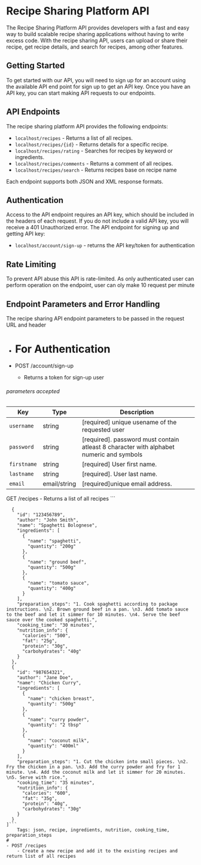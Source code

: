 # Recipe Sharing Platform API

The Recipe Sharing Platform API provides developers with a fast and easy way to build scalable recipe sharing applications without having to write excess code. With the recipe sharing API, users can upload or share their recipe, get recipe details, and search for recipes, among other features.

## Getting Started

To get started with our API, you will need to sign up for an account using the available API end point for sign up to get an API key. Once you have an API key, you can start making API requests to our endpoints.

## API Endpoints

The recipe sharing platform API provides the following endpoints:

- `localhost/recipes` - Returns a list of all recipes.
- `localhost/recipes/{id}` - Returns details for a specific recipe.
- `localhost/recipes/rating` - Searches for recipes by keyword or ingredients.
- `localhost/recipes/comments` - Returns a comment of all recipes.
- `localhost/recipes/search` - Returns recipes base on recipe name

Each endpoint supports both JSON and XML response formats.

## Authentication

Access to the API endpoint requires an API key, which should be included in the headers of each request. If you do not include a valid API key, you will receive a 401 Unauthorized error. The API endpoint for signing up and getting API key:

- `localhost/account/sign-up` - returns the API key/token for authentication

## Rate Limiting
 To prevent API abuse this API is rate-limited. As only authenticated user can perform operation on the endpoint, user can oly make
 10 request per minute


## Endpoint Parameters and Error Handling
The recipe sharing API endpoint parameters to be passed in the request URL and header

- #  For Authentication

- POST /account/sign-up
    - Returns a token for sign-up user
###### parameters accepted
| Key | Type | Description |
| --- | ---- | ----------- |
| `username` | string | [required] unique usename of the requested user|
| `password` | string | [required]. password must contain atleast 8 character with alphabet numeric and symbols|
| `firstname` | string | [required] User first name. |
| `lastname` | string | [required]. User last name. |
| `email` | email/string | [required]unique email address. |


 GET /recipes
    - Returns a list of all recipes ```
    
```[
  {
    "id": "123456789",
    "author": "John Smith",
    "name": "Spaghetti Bolognese",
    "ingredients": [
      {
        "name": "spaghetti",
        "quantity": "200g"
      },
      {
        "name": "ground beef",
        "quantity": "500g"
      },
      {
        "name": "tomato sauce",
        "quantity": "400g"
      }
    ],
    "preparation_steps": "1. Cook spaghetti according to package instructions. \n2. Brown ground beef in a pan. \n3. Add tomato sauce to the beef and let it simmer for 10 minutes. \n4. Serve the beef sauce over the cooked spaghetti.",
    "cooking_time": "30 minutes",
    "nutrition_info": {
      "calories": "500",
      "fat": "25g",
      "protein": "30g",
      "carbohydrates": "40g"
    }
  },
  {
    "id": "987654321",
    "author": "Jane Doe",
    "name": "Chicken Curry",
    "ingredients": [
      {
        "name": "chicken breast",
        "quantity": "500g"
      },
      {
        "name": "curry powder",
        "quantity": "2 tbsp"
      },
      {
        "name": "coconut milk",
        "quantity": "400ml"
      }
    ],
    "preparation_steps": "1. Cut the chicken into small pieces. \n2. Fry the chicken in a pan. \n3. Add the curry powder and fry for 1 minute. \n4. Add the coconut milk and let it simmer for 20 minutes. \n5. Serve with rice.",
    "cooking_time": "35 minutes",
    "nutrition_info": {
      "calories": "600",
      "fat": "35g",
      "protein": "40g",
      "carbohydrates": "30g"
    }
  }
]```
    Tags: json, recipe, ingredients, nutrition, cooking_time, preparation_steps
# 
- POST /recipes
    - Create a new recipe and add it to the existing recipes and return list of all recipes 


